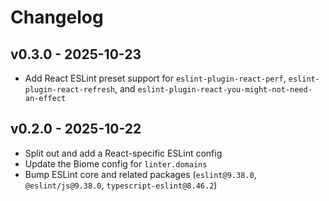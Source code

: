 # Changelog

## v0.3.0 - 2025-10-23

- Add React ESLint preset support for `eslint-plugin-react-perf`,
  `eslint-plugin-react-refresh`, and
  `eslint-plugin-react-you-might-not-need-an-effect`

## v0.2.0 - 2025-10-22

- Split out and add a React-specific ESLint config
- Update the Biome config for `linter.domains`
- Bump ESLint core and related packages (`eslint@9.38.0`, `@eslint/js@9.38.0`, `typescript-eslint@8.46.2`)
